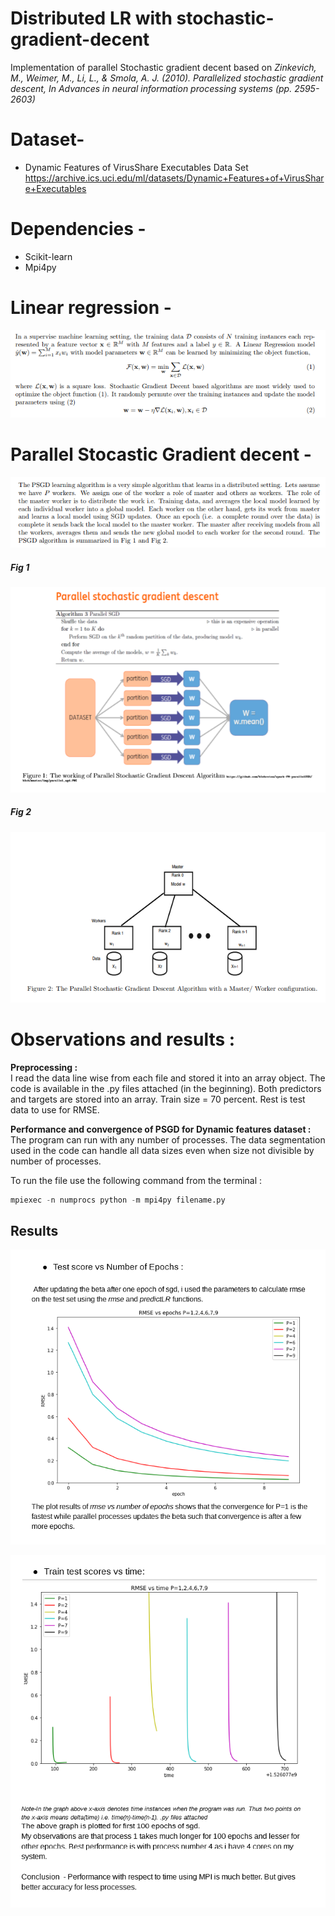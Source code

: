 # Distributed LR with stochastic-gradient-decent
Implementation of parallel Stochastic gradient decent based on *Zinkevich, M., Weimer, M., Li, L., &amp; Smola, A. J. (2010). Parallelized stochastic gradient descent, In Advances in neural information processing systems (pp. 2595-2603)*

# Dataset- 
* Dynamic Features of VirusShare Executables Data Set https://archive.ics.uci.edu/ml/datasets/Dynamic+Features+of+VirusShare+Executables

# Dependencies - 
* Scikit-learn
* Mpi4py

# Linear regression -
![alt text](png/1.png)

# Parallel Stocastic Gradient decent -
![alt text](png/2.png)


##### Fig 1
![alt text](png/3.png)

##### Fig 2
![alt text](png/4.png)


# Observations and results : 
**Preprocessing  :**  
I read the data line wise from each file and stored it into an array object. The code is available in the .py files attached (in the beginning). Both predictors and targets are stored into an array. Train size = 70 percent. Rest is test data to use for RMSE.

**Performance and convergence of PSGD for Dynamic features dataset :**
The program can run with any number of processes. The data segmentation used in the code can handle all data sizes even when size not divisible by number of processes. 

To run the file use the following command from the terminal :
```python
mpiexec -n numprocs python -m mpi4py filename.py
```

## Results
![alt text](png/5.png)


![alt text](png/6.png)



